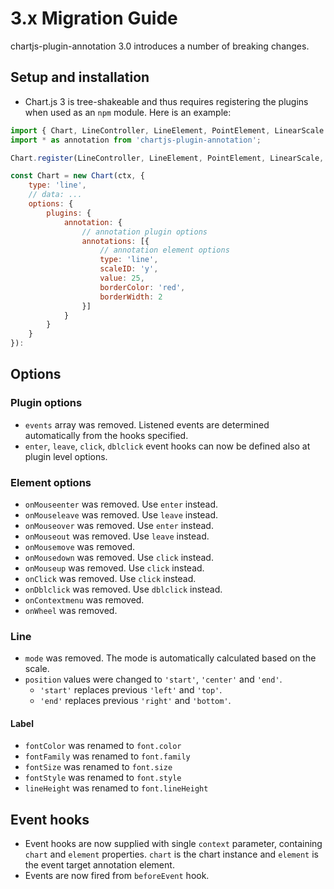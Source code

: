 # 3.x Migration Guide

chartjs-plugin-annotation 3.0 introduces a number of breaking changes.

## Setup and installation

* Chart.js 3 is tree-shakeable and thus requires registering the plugins when used as an `npm` module. Here is an example:

```javascript
import { Chart, LineController, LineElement, PointElement, LinearScale } from 'chart.js';
import * as annotation from 'chartjs-plugin-annotation';

Chart.register(LineController, LineElement, PointElement, LinearScale, annotation);

const Chart = new Chart(ctx, {
    type: 'line',
    // data: ...
    options: {
        plugins: {
            annotation: {
                // annotation plugin options
                annotations: [{
                    // annotation element options
                    type: 'line',
                    scaleID: 'y',
                    value: 25,
                    borderColor: 'red',
                    borderWidth: 2
                }]
            }
        }
    }
}):
```

## Options

### Plugin options

* `events` array was removed. Listened events are determined automatically from the hooks specified.
* `enter`, `leave`, `click`, `dblclick` event hooks can now be defined also at plugin level options.

### Element options

* `onMouseenter` was removed. Use `enter` instead.
* `onMouseleave` was removed. Use `leave` instead.
* `onMouseover` was removed. Use `enter` instead.
* `onMouseout` was removed. Use `leave` instead.
* `onMousemove` was removed.
* `onMousedown` was removed. Use `click` instead.
* `onMouseup` was removed. Use `click` instead.
* `onClick` was removed. Use `click` instead.
* `onDblclick` was removed. Use `dblclick` instead.
* `onContextmenu` was removed.
* `onWheel` was removed.

### Line

* `mode` was removed. The mode is automatically calculated based on the scale.
* `position` values were changed to `'start'`, `'center'` and `'end'`.
  * `'start'` replaces previous `'left'` and `'top'`.
  * `'end'` replaces previous `'right'` and `'bottom'`.

#### Label

* `fontColor` was renamed to `font.color`
* `fontFamily` was renamed to `font.family`
* `fontSize` was renamed to `font.size`
* `fontStyle` was renamed to `font.style`
* `lineHeight` was renamed to `font.lineHeight`

## Event hooks

* Event hooks are now supplied with single `context` parameter, containing `chart` and `element` properties. `chart` is the chart instance and `element` is the event target annotation element.
* Events are now fired from `beforeEvent` hook.
